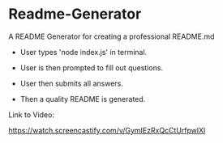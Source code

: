 # Readme-Generator

A README Generator for creating a professional README.md

- User types 'node index.js' in terminal.

- User is then prompted to fill out questions.

- User then submits all answers.

- Then a quality README is generated.

Link to Video:

https://watch.screencastify.com/v/GymIEzRxQcCtUrfpwlXl

